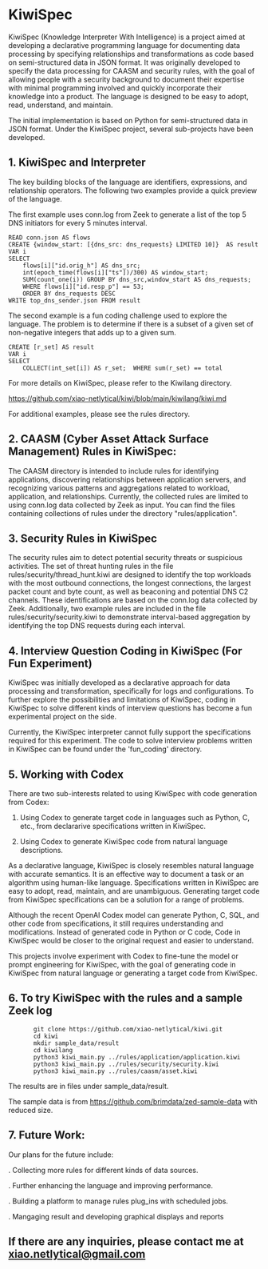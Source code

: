 # KiwiSpec
KiwiSpec (Knowledge Interpreter With Intelligence) is a project aimed at developing a declarative programming language for documenting data processing by specifying relationships and transformations as code based on semi-structured data in JSON format. It was originally developed to specify the data processing for CAASM and security rules, with the goal of allowing people with a security background to document their expertise with minimal programming involved and quickly incorporate their knowledge into a product. The language is designed to be easy to adopt, read, understand, and maintain.

The initial implementation is based on Python for semi-structured data in JSON format. Under the KiwiSpec project, several sub-projects have been developed.

## 1. KiwiSpec and Interpreter
The key building blocks of the language are identifiers, expressions, and relationship operators. The following two examples provide a quick preview of the language.

The first example uses conn.log from Zeek to generate a list of the top 5 DNS initiators for every 5 minutes interval.

    READ conn.json AS flows
    CREATE {window_start: [{dns_src: dns_requests} LIMITED 10]}  AS result
    VAR i 
    SELECT
        flows[i]["id.orig_h"] AS dns_src;
        int(epoch_time(flows[i]["ts"])/300) AS window_start;
        SUM(count_one(i)) GROUP BY dns_src,window_start AS dns_requests;
        WHERE flows[i]["id.resp_p"] == 53;
        ORDER BY dns_requests DESC
    WRITE top_dns_sender.json FROM result

The second example is a fun coding challenge used to explore the language. The problem is to determine if there is a subset of a given set of non-negative integers that adds up to a given sum.

    CREATE [r_set] AS result
    VAR i
    SELECT
        COLLECT(int_set[i]) AS r_set;  WHERE sum(r_set) == total

For more details on KiwiSpec, please refer to the Kiwilang directory. 

https://github.com/xiao-netlytical/kiwi/blob/main/kiwilang/kiwi.md
    
For additional examples, please see the rules directory.


## 2. CAASM (Cyber Asset Attack Surface Management) Rules in KiwiSpec:

The CAASM directory is intended to include rules for identifying applications, discovering relationships between application servers, and recognizing various patterns and aggregations related to workload, application, and relationships. Currently, the collected rules are limited to using conn.log data collected by Zeek as input.
You can find the files containing collections of rules under the directory "rules/application".

## 3. Security Rules in KiwiSpec

The security rules aim to detect potential security threats or suspicious activities. The set of threat hunting rules in the file rules/security/thread_hunt.kiwi are designed to identify the top workloads with the most outbound connections, the longest connections, the largest packet count and byte count, as well as beaconing and potential DNS C2 channels. These identifications are based on the conn.log data collected by Zeek. Additionally, two example rules are included in the file rules/security/security.kiwi to demonstrate interval-based aggregation by identifying the top DNS requests during each interval. 

## 4. Interview Question Coding in KiwiSpec (For Fun Experiment)

KiwiSpec was initially developed as a declarative approach for data processing and transformation, specifically for logs and configurations. To further explore the possibilities and limitations of KiwiSpec, coding in KiwiSpec to solve different kinds of interview questions has become a fun experimental project on the side.

Currently, the KiwiSpec interpreter cannot fully support the specifications required for this experiment. 
The code to solve interview problems written in KiwiSpec can be found under the 'fun_coding' directory.

## 5. Working with Codex

There are two sub-interests related to using KiwiSpec with code generation from Codex:

1. Using Codex to generate target code in languages such as Python, C, etc., from declararive specifications written in KiwiSpec.

2. Using Codex to generate KiwiSpec code from natural language descriptions.
    
As a declarative language, KiwiSpec is closely resembles natural language with accurate semantics. It is an effective way to document a task or an algorithm using human-like language. Specifications written in KiwiSpec are easy to adopt, read, maintain, and are unambiguous. Generating target code from KiwiSpec specifications can be a solution for a range of problems.

Although the recent OpenAI Codex model can generate Python, C, SQL, and other code from specifications, it still requires understanding and modifications. Instead of generated code in Python or C code, Code in KiwiSpec would be closer to the original request and easier to understand.

This projects involve experiment with Codex to fine-tune the model or prompt engineering for KiwiSpec, with the goal of generating code in KiwiSpec from natural language or generating a target code from KiwiSpec.

## 6. To try KiwiSpec with the rules and a sample Zeek log
   
           git clone https://github.com/xiao-netlytical/kiwi.git 
           cd kiwi
           mkdir sample_data/result 
           cd kiwilang
           python3 kiwi_main.py ../rules/application/application.kiwi
           python3 kiwi_main.py ../rules/security/security.kiwi
           python3 kiwi_main.py ../rules/caasm/asset.kiwi

The results are in files under sample_data/result.

The sample data is from https://github.com/brimdata/zed-sample-data with reduced size.
## 7. Future Work:

Our plans for the future include:

. Collecting more rules for different kinds of data sources.

. Further enhancing the language and improving performance.

. Building a platform to manage rules plug_ins with scheduled jobs.

. Mangaging result and developing graphical displays and reports



## If there are any inquiries, please contact me at xiao.netlytical@gmail.com
